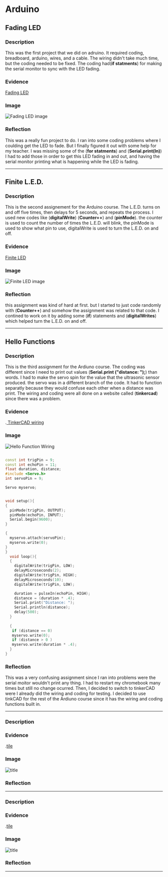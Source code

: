 # Arduino


## Fading LED



### Description
This was the first project that we did on adruino. It required coding, breadboard, arduino, wires, and a cable. The wiring didn't take much time, but the coding needed to be fixed. The coding had(**if statments**) for making the serial monitor to sync with the LED fading. 

### Evidence

[Fading LED](https://create.arduino.cc/editor/ezahid82/617ac921-1638-435e-976a-b8b7ad4c3d7a/preview)


### Image

![Fading LED image ](Pictures%20For%20Arduino/Arduino%20Wiring.jpg)

### Reflection
This was a really fun project to do. I ran into some coding problems where I coulding get the LED to fade. But I finally figured it out with some help for my teacher. I was missing some of the (**for statments**) and (**Serial.print(ln)**) I had to add those in order to get this LED fading in and out, and having the serial monitor printing what is happening while the LED is fading.




---





## Finite L.E.D.


### Description

This is the second assignement for the Arduino course. The L.E.D. turns on and off five times, then delays for 5 seconds, and repeats the process. I used new codes like (**digitalWrite**) (**Counter++**) and (**pinMode**). the counter is used to count the number of times the L.E.D. will blink, the pinMode is used to show what pin to use, digitalWrite is used to turn the L.E.D. on and off. 


### Evidence

[Finite LED](https://create.arduino.cc/editor/ezahid82/98dac722-343a-47a0-acae-11e9772d0d68/preview)


### Image

![Finite LED image ](Pictures%20For%20Arduino/FiniteLED.jpg)


### Reflection

this assignment was kind of hard at first. but I started to just code randomly with (**Counter++**) and somehow the assignment was related to that code. I contined to work on it by adding some (**if**) statements and (**digitalWrites**) which helped turn the L.E.D. on and off. 





---





## Hello Functions 


### Description

This is the third assignment for the Ardiuno course. The coding was different since I need to print out values (**Serial.print ("distance: ");**) than words. I had to make the servo spin for the value that the ultrasonic sensor produced. the servo was in a different branch of the code. It had to function separatly because they would confuse each other when a distance was print. The wiring and coding were all done on a website called (**tinkercad**) since there was a problem. 

### Evidence

.[ TinkerCAD wiring ](https://www.tinkercad.com/things/64qZtm935sM-glorious-bruticus-hillar/editel)

### Image

![Hello Function Wiring](Pictures%20For%20Arduino/Hello%20Function.png)



```C++

const int trigPin = 9;
const int echoPin = 11;
float duration, distance;
#include <Servo.h>
int servoPin = 9; 

Servo myservo;


void setup(){
{
  pinMode(trigPin, OUTPUT);
  pinMode(echoPin, INPUT);
  Serial.begin(9600);
}

{
  myservo.attach(servoPin);
  myservo.write(0);
}
}
  void loop(){
  {
    digitalWrite(trigPin, LOW);
    delayMicroseconds(2);
    digitalWrite(trigPin, HIGH);
    delayMicroseconds(10);
    digitalWrite(trigPin, LOW);

    duration = pulseIn(echoPin, HIGH);
    distance = (duration * .4);
    Serial.print("Distance: ");
    Serial.println(distance);
    delay(500);
  }
  
  {
   if (distance == 0)
   myservo.write(0);
   if (distance > 0 )
   myservo.write(duration * .4);
  }
}

```




### Reflection

This was a very confusing assignment since I ran into problems were the serial moitor wouldn't print any thing. I had to restart my chromebook many times but still no change ocurred. Then, I decided to switch to tinkerCAD were I already did the wiring and coding for testing. I decided to use tinkCAD for the rest of the Ardiuno course since it has the wiring and coding functions built in. 



---




### Description

### Evidence

.[tile](link)

### Image

![title](link)


### Reflection






---





### Description

### Evidence

.[tile](link)


### Image

![title](link)


### Reflection





---



